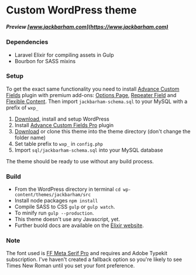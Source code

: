 # Custom WordPress theme 
##### Preview [www.jackbarham.com](https://www.jackbarham.com)

### Dependencies
- Laravel Elixir for compiling assets in Gulp
- Bourbon for SASS mixins

### Setup
To get the exact same functionality you need to install [Advance Custom Fields](https://www.advancedcustomfields.com) plugin with premium add-ons: [Options Page](), [Repeater Field]() and [Flexible Content](). Then import `jackbarham-schema.sql` to your MySQL with a prefix of `wxp_`

1. [Download](https://wordpress.org/latest.zip), install and setup WordPress
2. Install [Advance Custom Fields Pro](https://www.advancedcustomfields.com) plugin
3. [Download](https://github.com/jackbarham/jackbarham.com/archive/master.zip) or clone this theme into the theme directory (don't change the folder name)
4. Set table prefix to `wxp_` in `config.php`
5. Import `sql/jackbarham-schema.sql` into your MySQL database

The theme should be ready to use without any build process. 

### Build
- From the WordPress directory in terminal `cd wp-content/themes/jackbarham/src` 
- Install node packages `npm install` 
- Compile SASS to CSS `gulp` or `gulp watch`. 
- To minify run `gulp --production`. 
- This theme doesn't use any Javascript, yet. 
- Further buold docs are available on the [Elixir website](https://laravel.com/docs/master/elixir).

### Note
The font used is [FF Meta Serif Pro](https://typekit.com/fonts/ff-meta-serif-web-pro) and requires and Adobe Typekit subscription. I've haven't created a fallback option so you're likely to see Times New Roman until you set your font preference.
